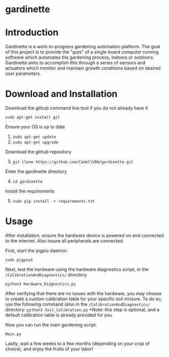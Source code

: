 # gardinette

# Introduction
Gardinette is a work-in-progress gardening automation platform. The goal of this project is to provide the "guts" of a single board computer running software which automates the gardening process, indoors or outdoors. Gardinette aims to accomplish this through a series of sensors and actuators which monitor and maintain growth conditions based on desired user parameters. 
# Download and Installation
Download the github command line tool if you do not already have it

```sudo apt-get install git```

Ensure your OS is up to date

1. ```sudo apt-get update```
2. ```sudo apt-get upgrade```

Download the github repository

3. ```git clone https://github.com/CadellVDH/gardinette.git```

Enter the gardinette directory

4. ```cd gardinette```

Install the requirements

5. ```sudo pip install -r requirements.txt```

# Usage
After installation, ensure the hardware device is powered on and connected to the internet. Also insure all peripherals are connected. 

First, start the pigpio daemon

```sudo pigpiod```

Next, test the hardware using the hardware diagnostics script, in the ```/CalibrationAndDiagnostics/``` directory

```python3 Hardware_Diagnostics.py```

After verifying that there are no issues with the hardware, you may choose to create a custom calibration table for your specific soil mixture. To do so, use the following command (also in the ```/CalibrationAndDiagnostics/``` directory:
```python3 Soil_Calibration.py```
*Note: this step is optional, and a default calibration table is already provided for you.

Now you can run the main gardening script. 

```Main.py```

Lastly, wait a few weeks to a few months (depending on your crop of choice), and enjoy the fruits of your labor!
